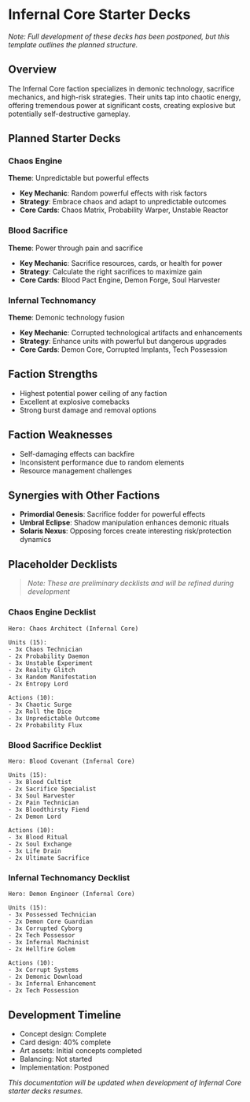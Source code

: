 # Infernal Core Starter Decks

*Note: Full development of these decks has been postponed, but this template outlines the planned structure.*

## Overview

The Infernal Core faction specializes in demonic technology, sacrifice mechanics, and high-risk strategies. Their units tap into chaotic energy, offering tremendous power at significant costs, creating explosive but potentially self-destructive gameplay.

## Planned Starter Decks

### Chaos Engine

**Theme**: Unpredictable but powerful effects

- **Key Mechanic**: Random powerful effects with risk factors
- **Strategy**: Embrace chaos and adapt to unpredictable outcomes
- **Core Cards**: Chaos Matrix, Probability Warper, Unstable Reactor

### Blood Sacrifice

**Theme**: Power through pain and sacrifice

- **Key Mechanic**: Sacrifice resources, cards, or health for power
- **Strategy**: Calculate the right sacrifices to maximize gain
- **Core Cards**: Blood Pact Engine, Demon Forge, Soul Harvester

### Infernal Technomancy

**Theme**: Demonic technology fusion

- **Key Mechanic**: Corrupted technological artifacts and enhancements
- **Strategy**: Enhance units with powerful but dangerous upgrades
- **Core Cards**: Demon Core, Corrupted Implants, Tech Possession

## Faction Strengths

- Highest potential power ceiling of any faction
- Excellent at explosive comebacks
- Strong burst damage and removal options

## Faction Weaknesses

- Self-damaging effects can backfire
- Inconsistent performance due to random elements
- Resource management challenges

## Synergies with Other Factions

- **Primordial Genesis**: Sacrifice fodder for powerful effects
- **Umbral Eclipse**: Shadow manipulation enhances demonic rituals
- **Solaris Nexus**: Opposing forces create interesting risk/protection dynamics

## Placeholder Decklists

> *Note: These are preliminary decklists and will be refined during development*

### Chaos Engine Decklist

``` text
Hero: Chaos Architect (Infernal Core)

Units (15):
- 3x Chaos Technician
- 2x Probability Daemon
- 3x Unstable Experiment
- 2x Reality Glitch
- 3x Random Manifestation
- 2x Entropy Lord

Actions (10):
- 3x Chaotic Surge
- 2x Roll the Dice
- 3x Unpredictable Outcome
- 2x Probability Flux
```

### Blood Sacrifice Decklist

``` text
Hero: Blood Covenant (Infernal Core)

Units (15):
- 3x Blood Cultist
- 2x Sacrifice Specialist
- 3x Soul Harvester
- 2x Pain Technician
- 3x Bloodthirsty Fiend
- 2x Demon Lord

Actions (10):
- 3x Blood Ritual
- 2x Soul Exchange
- 3x Life Drain
- 2x Ultimate Sacrifice
```

### Infernal Technomancy Decklist

``` text
Hero: Demon Engineer (Infernal Core)

Units (15):
- 3x Possessed Technician
- 2x Demon Core Guardian
- 3x Corrupted Cyborg
- 2x Tech Possessor
- 3x Infernal Machinist
- 2x Hellfire Golem

Actions (10):
- 3x Corrupt Systems
- 2x Demonic Download
- 3x Infernal Enhancement
- 2x Tech Possession
```

## Development Timeline

- Concept design: Complete
- Card design: 40% complete
- Art assets: Initial concepts completed
- Balancing: Not started
- Implementation: Postponed

*This documentation will be updated when development of Infernal Core starter decks resumes.*
